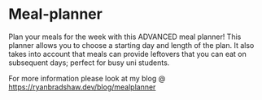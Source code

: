# Meal-planner

Plan your meals for the week with this ADVANCED meal planner! This planner allows you to choose a starting day and length of the plan. 
It also takes into account that meals can provide leftovers that you can eat on subsequent days; perfect for busy uni students.

For more information please look at my blog @ https://ryanbradshaw.dev/blog/mealplanner
